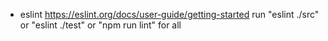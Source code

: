 - eslint https://eslint.org/docs/user-guide/getting-started
  run "eslint ./src" or "eslint ./test" or "npm run lint" for all
